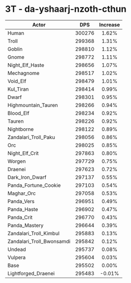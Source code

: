 # 3T - da-yshaarj-nzoth-cthun
| Actor | DPS | Increase |
|---|:---:|:---:|
|Human|300276|1.62%|
|Troll|299368|1.31%|
|Goblin|298810|1.12%|
|Gnome|298772|1.11%|
|Night_Elf_Haste|298656|1.07%|
|Mechagnome|298517|1.02%|
|Void_Elf|298479|1.01%|
|Kul_Tiran|298414|0.99%|
|Dwarf|298301|0.95%|
|Highmountain_Tauren|298266|0.94%|
|Blood_Elf|298234|0.92%|
|Tauren|298226|0.92%|
|Nightborne|298122|0.89%|
|Zandalari_Troll_Paku|298056|0.86%|
|Orc|298025|0.85%|
|Night_Elf_Crit|297863|0.80%|
|Worgen|297729|0.75%|
|Draenei|297623|0.72%|
|Dark_Iron_Dwarf|297137|0.55%|
|Panda_Fortune_Cookie|297103|0.54%|
|Maghar_Orc|297058|0.53%|
|Panda_Vers|296951|0.49%|
|Panda_Haste|296902|0.47%|
|Panda_Crit|296770|0.43%|
|Panda_Mastery|296644|0.39%|
|Zandalari_Troll_Kimbul|295883|0.13%|
|Zandalari_Troll_Bwonsamdi|295842|0.12%|
|Undead|295737|0.08%|
|Vulpera|295604|0.03%|
|Base|295502|0.00%|
|Lightforged_Draenei|295483|-0.01%|
